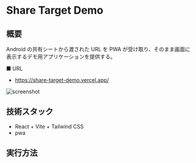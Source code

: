 # Share Target Demo

## 概要

Android の共有シートから渡された URL を PWA が受け取り、そのまま画面に表示するデモ用アプリケーションを提供する。

■ URL

- https://share-target-demo.vercel.app/

<img src="./docs/screenshot.png" alt="screenshot" />

## 技術スタック

- React + Vite + Tailwind CSS
- pwa

## 実行方法
